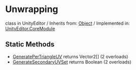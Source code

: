 # Unwrapping
class in UnityEditor
 / Inherits from: <a href="https://docs.unity3d.com/6000.0/Documentation/ScriptReference/Object.html">Object</a> / Implemented in: <a href="https://docs.unity3d.com/6000.0/Documentation/ScriptReference/UnityEditor.CoreModule.html">UnityEditor.CoreModule</a>
## Static Methods
- <a href="https://docs.unity3d.com/6000.0/Documentation/ScriptReference/Unwrapping.GeneratePerTriangleUV.html">GeneratePerTriangleUV</a> returns Vector2[] (2 overloads)
- <a href="https://docs.unity3d.com/6000.0/Documentation/ScriptReference/Unwrapping.GenerateSecondaryUVSet.html">GenerateSecondaryUVSet</a> returns Boolean (2 overloads)
